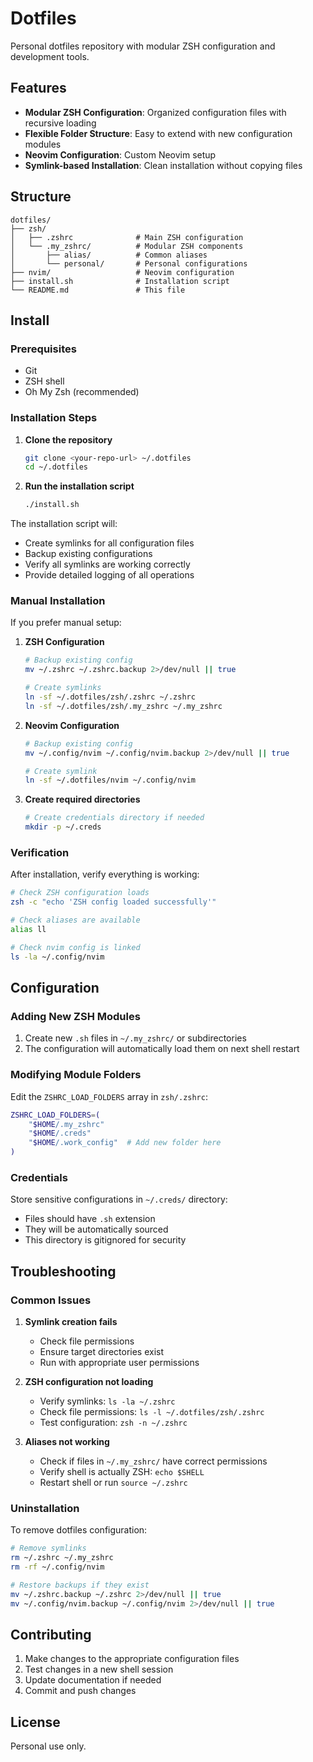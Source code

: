 # Dotfiles

Personal dotfiles repository with modular ZSH configuration and development tools.

## Features

- **Modular ZSH Configuration**: Organized configuration files with recursive loading
- **Flexible Folder Structure**: Easy to extend with new configuration modules
- **Neovim Configuration**: Custom Neovim setup
- **Symlink-based Installation**: Clean installation without copying files

## Structure

```
dotfiles/
├── zsh/
│   ├── .zshrc              # Main ZSH configuration
│   └── .my_zshrc/          # Modular ZSH components
│       ├── alias/          # Common aliases
│       └── personal/       # Personal configurations
├── nvim/                   # Neovim configuration
├── install.sh              # Installation script
└── README.md               # This file
```

## Install

### Prerequisites

- Git
- ZSH shell
- Oh My Zsh (recommended)

### Installation Steps

1. **Clone the repository**
   ```bash
   git clone <your-repo-url> ~/.dotfiles
   cd ~/.dotfiles
   ```

2. **Run the installation script**
   ```bash
   ./install.sh
   ```

The installation script will:
- Create symlinks for all configuration files
- Backup existing configurations
- Verify all symlinks are working correctly
- Provide detailed logging of all operations

### Manual Installation

If you prefer manual setup:

1. **ZSH Configuration**
   ```bash
   # Backup existing config
   mv ~/.zshrc ~/.zshrc.backup 2>/dev/null || true
   
   # Create symlinks
   ln -sf ~/.dotfiles/zsh/.zshrc ~/.zshrc
   ln -sf ~/.dotfiles/zsh/.my_zshrc ~/.my_zshrc
   ```

2. **Neovim Configuration**
   ```bash
   # Backup existing config
   mv ~/.config/nvim ~/.config/nvim.backup 2>/dev/null || true
   
   # Create symlink
   ln -sf ~/.dotfiles/nvim ~/.config/nvim
   ```

3. **Create required directories**
   ```bash
   # Create credentials directory if needed
   mkdir -p ~/.creds
   ```

### Verification

After installation, verify everything is working:

```bash
# Check ZSH configuration loads
zsh -c "echo 'ZSH config loaded successfully'"

# Check aliases are available
alias ll

# Check nvim config is linked
ls -la ~/.config/nvim
```

## Configuration

### Adding New ZSH Modules

1. Create new `.sh` files in `~/.my_zshrc/` or subdirectories
2. The configuration will automatically load them on next shell restart

### Modifying Module Folders

Edit the `ZSHRC_LOAD_FOLDERS` array in `zsh/.zshrc`:

```bash
ZSHRC_LOAD_FOLDERS=(
    "$HOME/.my_zshrc"
    "$HOME/.creds"
    "$HOME/.work_config"  # Add new folder here
)
```

### Credentials

Store sensitive configurations in `~/.creds/` directory:
- Files should have `.sh` extension
- They will be automatically sourced
- This directory is gitignored for security

## Troubleshooting

### Common Issues

1. **Symlink creation fails**
   - Check file permissions
   - Ensure target directories exist
   - Run with appropriate user permissions

2. **ZSH configuration not loading**
   - Verify symlinks: `ls -la ~/.zshrc`
   - Check file permissions: `ls -l ~/.dotfiles/zsh/.zshrc`
   - Test configuration: `zsh -n ~/.zshrc`

3. **Aliases not working**
   - Check if files in `~/.my_zshrc/` have correct permissions
   - Verify shell is actually ZSH: `echo $SHELL`
   - Restart shell or run `source ~/.zshrc`

### Uninstallation

To remove dotfiles configuration:

```bash
# Remove symlinks
rm ~/.zshrc ~/.my_zshrc
rm -rf ~/.config/nvim

# Restore backups if they exist
mv ~/.zshrc.backup ~/.zshrc 2>/dev/null || true
mv ~/.config/nvim.backup ~/.config/nvim 2>/dev/null || true
```

## Contributing

1. Make changes to the appropriate configuration files
2. Test changes in a new shell session
3. Update documentation if needed
4. Commit and push changes

## License

Personal use only.